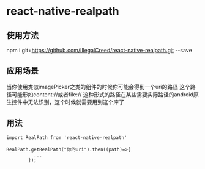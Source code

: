 # react-native-realpath

## 使用方法
npm i git+https://github.com/IllegalCreed/react-native-realpath.git --save

## 应用场景

当你使用类似imagePicker之类的组件的时候你可能会得到一个uri的路径
这个路径可能形如content://或者file://
这种形式的路径在某些需要实际路径的android原生控件中无法识别，这个时候就需要用到这个库了

## 用法

```
import RealPath from 'react-native-realpath'

RealPath.getRealPath("你的uri").then((path)=>{
          ...
        });
```

